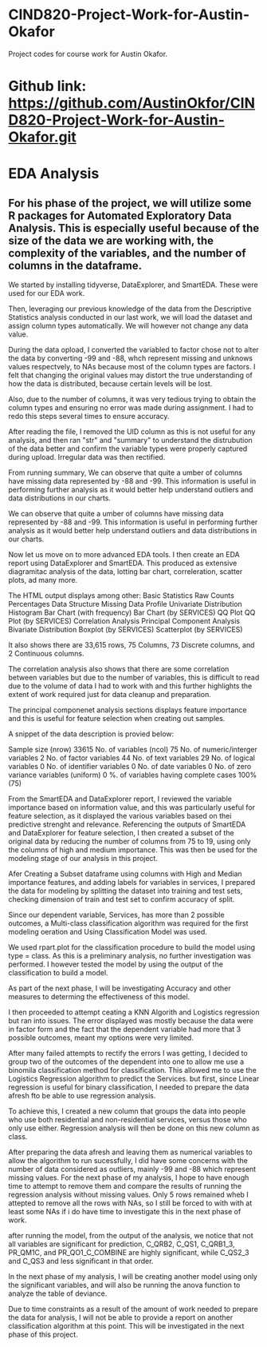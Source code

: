 # CIND820-Project-Work-for-Austin-Okafor
Project codes for course work for Austin Okafor.

# Github link: https://github.com/AustinOkfor/CIND820-Project-Work-for-Austin-Okafor.git

# EDA Analysis

## For his phase of the project, we will utilize some R packages for Automated Exploratory Data Analysis. This is especially useful because of the size of the data we are working with, the complexity of the variables, and the number of columns in the dataframe.

We started by installing tidyverse, DataExplorer, and SmartEDA. 
These were used for our EDA work.

Then, leveraging our previous knowledge of the data from the Descriptive Statistics analysis conducted in our last work, we will load the dataset and assign column types automatically. We will however not change any data value.

During the data opload,  I converted the variabled to factor chose not to alter the data by converting -99 and -88, whch represent missing and unknows values respectvely, to NAs because most of the column types are factors. I felt that changing the original values may distort the true understanding of how the data is distributed, because certain levels will be lost.

Also, due to the number of columns, it was very tedious trying to obtain the column types and ensuring no error was made during assignment. I had to redo this steps several times to ensure accuracy.

After reading the file, I removed the UID column as this is not useful for any analysis, and then ran "str" and "summary" to understand the distrubution of the data better and confirm the variable types were properly captured during upload. Irregular data was then rectified.

From running summary, We can observe that quite a umber of columns have missing data represented by -88 and -99. This information is useful in performing further analysis as it would better help understand outliers and data distributions in our charts.

We can observe that quite a umber of columns have missing data represented by -88 and -99. This information is useful in performing further analysis as it would better help understand outliers and data distributions in our charts.

Now let us move on to more advanced EDA tools. I then create an EDA report using DataExplorer and SmartEDA. This produced as extensive diagramitac analysis of the data, lotting bar chart, correleration, scatter plots, ad many more. 

The HTML output displays among other:
Basic Statistics
Raw Counts
Percentages
Data Structure
Missing Data Profile
Univariate Distribution
Histogram
Bar Chart (with frequency)
Bar Chart (by SERVICES)
QQ Plot
QQ Plot (by SERVICES)
Correlation Analysis
Principal Component Analysis
Bivariate Distribution
Boxplot (by SERVICES)
Scatterplot (by SERVICES)

It also shows there are 33,615 rows, 75 Columns, 73 Discrete columns, and 2 Continuous columns.
 
The correlation analysis also shows that there are some correlation between variables but due to the number of variables, this is difficult to read due to the volume of data I had to work with and this further highlights the extent of work required just for data cleanup and preparation.

The principal componenet analysis sections displays feature importance and this is useful for feature selection when creating out samples.

A snippet of the data description is provied below:

Sample size (nrow)	33615
No. of variables (ncol)	75
No. of numeric/interger variables	2
No. of factor variables	44
No. of text variables	29
No. of logical variables	0
No. of identifier variables	0
No. of date variables	0
No. of zero variance variables (uniform)	0
%. of variables having complete cases	100% (75)

From the SmartEDA and DataExplorer report, I reviewed the variable importance based on information value, and this was particularly useful for feature selection, as it displayed the various variables based on thei predictive strenght and relevance. Referencing the outputs of SmartEDA and DataExplorer for feature selection, I then created a subset of the original data by reducing the number of columns from 75 to 19, using only the columns of high and medium importance. This was then be used for the modeling stage of our analysis in this project.


Afer Creating a Subset dataframe using columns with High and Median importance features, and adding labels for variables in services, I prepared the data for modeling by splitting the dataset into training and test sets, checking dimension of train and test set to confirm accuracy of split.

Since our dependent variable, Services, has more than 2 possible outcomes, a Multi-class classification algorithm was required for the first modeling oeration and Using Classification Model was used.

We used rpart.plot for the classification procedure to build the model using type = class. As this is a preliminary analysis, no further investigation was performed. I however tested the model by using the output of the classification to build a model.

As part of the next phase, I will be investigating Accuracy and other measures to determing the effectiveness of this model.

I then proceeded to attempt ceating a KNN Algorith and Logistics regression but ran into issues. The error displayed was mostly because the data were in factor form and the fact that the dependent variable had more that 3 possible outcomes, meant my options were very limited.

After many failed attempts to rectify the errors I was getting, I decided to group two of the outcomes of the dependent into one to allow me use a binomila classification method for classification. This allowed me to use the Logistics Regression algorithm to predict the Services. but first, since Linear regression is useful for binary classification, I needed to prepare the data afresh fto be able to use regression analysis.

To achieve this, I created a new column that groups the data into people who use both residential and non-residential services, versus those who only use either. Regression analysis will then be done on this new column as class.

After preparing the data afresh and leaving them as numerical variables to allow the algorithm to run sucessfully, I did have some concerns with the number of data considered as outliers, mainly -99 and -88 which represent missing values. For the next phase of my analysis, I hope to have enough time to attempt to remove them and compare the results of running the regression analysis without missing values. Only 5 rows remained wheb I attepted to remove all the rows with NAs, so I still be forced to with with at least some NAs if i do have time to investigate this in the next phase of work.

after running the model, from the output of the analysis, we notice that not all variables are significant for prediction, C_QRB2, C_QS1, C_QRB1_3, PR_QM1C, and PR_QO1_C_COMBINE are highly significant, while C_QS2_3 and C_QS3 and less significant in that order.

In the next phase of my analysis, I will be creating another model using only the significant variables, and will also be running the anova function to analyze the table of deviance.

Due to time constraints as a result of the amount of work needed to prepare the data for analysis, I will not be able to provide a report on another classification algorithm at this point. This will be investigated in the next phase of this project.
